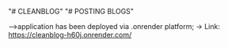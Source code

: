 "# CLEANBLOG" 
"# POSTING BLOGS"

-->application has been deployed via .onrender platform;
-> Link: https://cleanblog-h60j.onrender.com/

